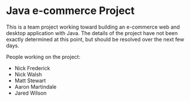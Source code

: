 # Java e-commerce Project

This is a team project working toward building an e-commerce web and desktop application with Java. The details of the project have not been exactly determined at this point, but should be resolved over the next few days.

People working on the project:

* Nick Frederick
* Nick Walsh
* Matt Stewart
* Aaron Martindale
* Jared Wilson
